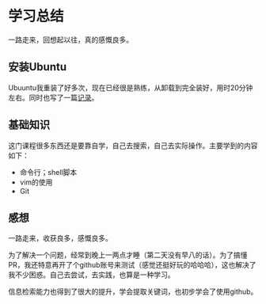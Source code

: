 # 学习总结

一路走来，回想起以往，真的感慨良多。

## 安装Ubuntu

Ubuuntu我重装了好多次，现在已经很是熟练，从卸载到完全装好，用时20分钟左右。同时也写了一篇[记录](https://blog.csdn.net/chen_gr/article/details/133968844)。

## 基础知识

这门课程很多东西还是要靠自学，自己去搜索，自己去实际操作。主要学到的内容如下：

- 命令行；shell脚本
- vim的使用
- Git

## 感想

一路走来，收获良多，感慨良多。

为了解决一个问题，经常到晚上一两点才睡（第二天没有早八的话）。为了搞懂PR，我还特意再开了个github账号来测试（感觉还挺好玩的哈哈哈），这也解决了我不少困惑。自己去尝试，去实践，也算是一种学习。

信息检索能力也得到了很大的提升，学会提取关键词，也初步学会了使用github。
